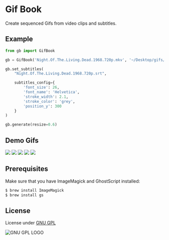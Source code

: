 # Gif Book
Create sequenced Gifs from video clips and subtitles.


## Example

```python
from gb import GifBook

gb = GifBook('Night.Of.The.Living.Dead.1968.720p.mkv', '~/Desktop/gifs/')

gb.set_subtitles(
    "Night.Of.The.Living.Dead.1968.720p.srt",

    subtitles_config={
        'font_size': 26,
        'font_name': 'Helvetica',
        'stroke_width': 2.1,
        'stroke_color': 'grey',
        'position_y': 300
    }
)

gb.generate(resize=0.6)
```

## Demo Gifs

![](../master/demo/Night.Of.The.Living.Dead.1968.720p.BRRip.x264-x0r.mkv_0.gif)
![](../master/demo/Night.Of.The.Living.Dead.1968.720p.BRRip.x264-x0r.mkv_1.gif)
![](../master/demo/Night.Of.The.Living.Dead.1968.720p.BRRip.x264-x0r.mkv_2.gif)
![](../master/demo/Night.Of.The.Living.Dead.1968.720p.BRRip.x264-x0r.mkv_3.gif)
![](../master/demo/Night.Of.The.Living.Dead.1968.720p.BRRip.x264-x0r.mkv_4.gif)


## Prerequisites

Make sure that you have ImageMagick and GhostScript installed:

```bash
$ brew install ImageMagick
$ brew install gs
```


## License
License under [GNU GPL](http://www.gnu.org/licenses/gpl.txt)

![GNU GPL LOGO](http://www.gnu.org/graphics/gplv3-127x51.png)





